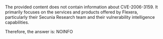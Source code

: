 The provided content does not contain information about CVE-2006-3159. It primarily focuses on the services and products offered by Flexera, particularly their Secunia Research team and their vulnerability intelligence capabilities.

Therefore, the answer is: NOINFO